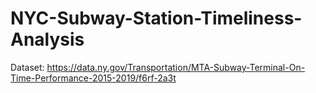 # NYC-Subway-Station-Timeliness-Analysis

Dataset: https://data.ny.gov/Transportation/MTA-Subway-Terminal-On-Time-Performance-2015-2019/f6rf-2a3t
